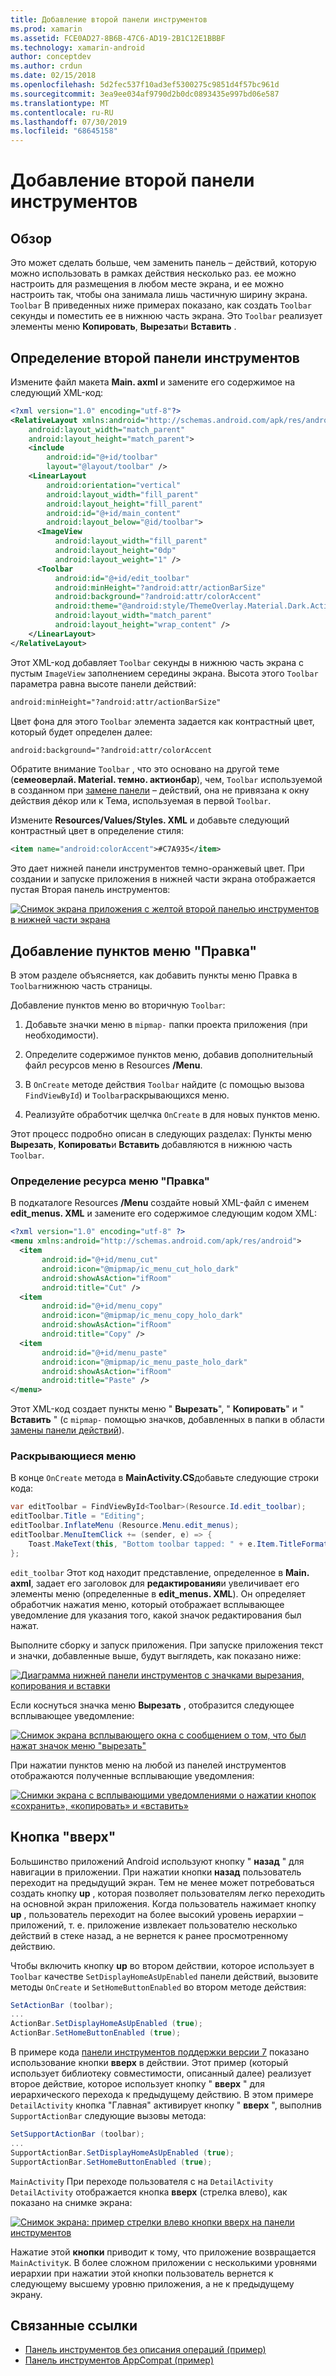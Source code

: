 ```yaml
---
title: Добавление второй панели инструментов
ms.prod: xamarin
ms.assetid: FCE0AD27-8B6B-47C6-AD19-2B1C12E1BBBF
ms.technology: xamarin-android
author: conceptdev
ms.author: crdun
ms.date: 02/15/2018
ms.openlocfilehash: 5d2fec537f10ad3ef5300275c9851d4f57bc961d
ms.sourcegitcommit: 3ea9ee034af9790d2b0dc0893435e997bd06e587
ms.translationtype: MT
ms.contentlocale: ru-RU
ms.lasthandoff: 07/30/2019
ms.locfileid: "68645158"
---
```

# <a name="adding-a-second-toolbar"></a>Добавление второй панели инструментов


## <a name="overview"></a>Обзор 

Это может сделать больше, чем заменить панель &ndash; действий, которую можно использовать в рамках действия несколько раз. ее можно настроить для размещения в любом месте экрана, и ее можно настроить так, чтобы она занимала лишь частичную ширину экрана. `Toolbar` В приведенных ниже примерах показано, как создать `Toolbar` секунды и поместить ее в нижнюю часть экрана. Это `Toolbar` реализует элементы меню **Копировать**, **Вырезать**и **Вставить** . 


## <a name="define-the-second-toolbar"></a>Определение второй панели инструментов 

Измените файл макета **Main. axml** и замените его содержимое на следующий XML-код:

```xml
<?xml version="1.0" encoding="utf-8"?>
<RelativeLayout xmlns:android="http://schemas.android.com/apk/res/android"
    android:layout_width="match_parent"
    android:layout_height="match_parent">
    <include
        android:id="@+id/toolbar"
        layout="@layout/toolbar" />
    <LinearLayout
        android:orientation="vertical"
        android:layout_width="fill_parent"
        android:layout_height="fill_parent"
        android:id="@+id/main_content"
        android:layout_below="@id/toolbar">
      <ImageView
          android:layout_width="fill_parent"
          android:layout_height="0dp"
          android:layout_weight="1" />
      <Toolbar
          android:id="@+id/edit_toolbar"
          android:minHeight="?android:attr/actionBarSize"
          android:background="?android:attr/colorAccent"
          android:theme="@android:style/ThemeOverlay.Material.Dark.ActionBar"
          android:layout_width="match_parent"
          android:layout_height="wrap_content" />
    </LinearLayout>
</RelativeLayout>
```

Этот XML-код добавляет `Toolbar` секунды в нижнюю часть экрана с пустым `ImageView` заполнением середины экрана. Высота этого `Toolbar` параметра равна высоте панели действий: 

```xml
android:minHeight="?android:attr/actionBarSize"
```

Цвет фона для этого `Toolbar` элемента задается как контрастный цвет, который будет определен далее:

```xml
android:background="?android:attr/colorAccent
```

Обратите внимание `Toolbar` , что это основано на другой теме (**семеоверлай. Material. темно. актионбар**), чем, `Toolbar` используемой в созданном при [замене панели](~/android/user-interface/controls/tool-bar/replacing-the-action-bar.md) &ndash; действий, она не привязана к окну действия дéкор или к Тема, используемая в первой `Toolbar`.

Измените **Resources/Values/Styles. XML** и добавьте следующий контрастный цвет в определение стиля: 

```xml
<item name="android:colorAccent">#C7A935</item>
```

Это дает нижней панели инструментов темно-оранжевый цвет. При создании и запуске приложения в нижней части экрана отображается пустая Вторая панель инструментов: 

[![Снимок экрана приложения с желтой второй панелью инструментов в нижней части экрана](adding-a-second-toolbar-images/01-second-toolbar-sml.png)](adding-a-second-toolbar-images/01-second-toolbar.png#lightbox)


 
## <a name="add-edit-menu-items"></a>Добавление пунктов меню "Правка" 

В этом разделе объясняется, как добавить пункты меню Правка в `Toolbar`нижнюю часть страницы. 

Добавление пунктов меню во вторичную `Toolbar`: 

1.  Добавьте значки меню в `mipmap-` папки проекта приложения (при необходимости).

2.  Определите содержимое пунктов меню, добавив дополнительный файл ресурсов меню в Resources **/Menu**. 

3.  В `OnCreate` методе действия `Toolbar` найдите (с помощью вызова `FindViewById`) и `Toolbar`раскрывающихся меню.

4.  Реализуйте обработчик щелчка `OnCreate` в для новых пунктов меню. 

Этот процесс подробно описан в следующих разделах: Пункты меню **Вырезать**, **Копировать**и **Вставить** добавляются в нижнюю часть `Toolbar`. 



### <a name="define-the-edit-menu-resource"></a>Определение ресурса меню "Правка"

В подкаталоге Resources **/Menu** создайте новый XML-файл с именем **edit_menus. XML** и замените его содержимое следующим кодом XML:

```xml
<?xml version="1.0" encoding="utf-8" ?>
<menu xmlns:android="http://schemas.android.com/apk/res/android">
  <item
       android:id="@+id/menu_cut"
       android:icon="@mipmap/ic_menu_cut_holo_dark"
       android:showAsAction="ifRoom"
       android:title="Cut" />
  <item
       android:id="@+id/menu_copy"
       android:icon="@mipmap/ic_menu_copy_holo_dark"
       android:showAsAction="ifRoom"
       android:title="Copy" />
  <item
       android:id="@+id/menu_paste"
       android:icon="@mipmap/ic_menu_paste_holo_dark"
       android:showAsAction="ifRoom"
       android:title="Paste" />
</menu>
```

Этот XML-код создает пункты меню " **Вырезать**", " **Копировать**" и " **Вставить** " (с `mipmap-` помощью значков, добавленных в папки в области [замены панели действий](~/android/user-interface/controls/tool-bar/replacing-the-action-bar.md)).



### <a name="inflate-the-menus"></a>Раскрывающиеся меню

В конце `OnCreate` метода в **MainActivity.CS**добавьте следующие строки кода: 

```csharp
var editToolbar = FindViewById<Toolbar>(Resource.Id.edit_toolbar);
editToolbar.Title = "Editing";
editToolbar.InflateMenu (Resource.Menu.edit_menus);
editToolbar.MenuItemClick += (sender, e) => {
    Toast.MakeText(this, "Bottom toolbar tapped: " + e.Item.TitleFormatted, ToastLength.Short).Show();
};
```

`edit_toolbar` Этот код находит представление, определенное в **Main. axml**, задает его заголовок для **редактирования**и увеличивает его элементы меню (определенные в **edit_menus. XML**). Он определяет обработчик нажатия меню, который отображает всплывающее уведомление для указания того, какой значок редактирования был нажат. 

Выполните сборку и запуск приложения. При запуске приложения текст и значки, добавленные выше, будут выглядеть, как показано ниже: 

[![Диаграмма нижней панели инструментов с значками вырезания, копирования и вставки](adding-a-second-toolbar-images/02-bottom-toolbar-sml.png)](adding-a-second-toolbar-images/02-bottom-toolbar.png#lightbox)

Если коснуться значка меню **Вырезать** , отобразится следующее всплывающее уведомление: 

[![Снимок экрана всплывающего окна с сообщением о том, что был нажат значок меню "вырезать"](adding-a-second-toolbar-images/03-bottom-tapped-sml.png)](adding-a-second-toolbar-images/03-bottom-tapped.png#lightbox)

При нажатии пунктов меню на любой из панелей инструментов отображаются полученные всплывающие уведомления: 

[![Снимки экрана с всплывающими уведомлениями о нажатии кнопок «сохранить», «копировать» и «вставить»](adding-a-second-toolbar-images/04-menu-action-sml.png)](adding-a-second-toolbar-images/04-menu-action.png#lightbox)



## <a name="the-up-button"></a>Кнопка "вверх" 

Большинство приложений Android используют кнопку " **назад** " для навигации в приложении. При нажатии кнопки **назад** пользователь переходит на предыдущий экран.
Тем не менее может потребоваться создать кнопку **up** , которая позволяет пользователям легко переходить на основной экран приложения. Когда пользователь нажимает кнопку **up** , пользователь переходит на более высокий уровень иерархии &ndash; приложений, т. е. приложение извлекает пользователю несколько действий в стеке назад, а не вернется к ранее просмотренному действию. 

Чтобы включить кнопку **up** во втором действии, которое использует в `Toolbar` качестве `SetDisplayHomeAsUpEnabled` панели действий, вызовите методы `OnCreate` и `SetHomeButtonEnabled` во втором методе действия:

```csharp
SetActionBar (toolbar);
...
ActionBar.SetDisplayHomeAsUpEnabled (true);
ActionBar.SetHomeButtonEnabled (true);
```

В примере кода [панели инструментов поддержки версии 7](https://docs.microsoft.com/samples/xamarin/monodroid-samples/supportv7-appcompat-toolbar) показано использование кнопки **вверх** в действии. Этот пример (который использует библиотеку совместимости, описанный далее) реализует второе действие, которое использует кнопку " **вверх** " для иерархического перехода к предыдущему действию. В этом примере `DetailActivity` кнопка "Главная" активирует кнопку " **вверх** ", выполнив `SupportActionBar` следующие вызовы метода: 

```csharp
SetSupportActionBar (toolbar);
...
SupportActionBar.SetDisplayHomeAsUpEnabled (true);
SupportActionBar.SetHomeButtonEnabled (true);
```

`MainActivity` При переходе пользователя с на `DetailActivity` `DetailActivity` отображается кнопка **вверх** (стрелка влево), как показано на снимке экрана:

[![Снимок экрана: пример стрелки влево кнопки вверх на панели инструментов](adding-a-second-toolbar-images/05-up-button-sml.png)](adding-a-second-toolbar-images/05-up-button.png#lightbox)

Нажатие этой **кнопки** приводит к тому, что приложение возвращается `MainActivity`к. В более сложном приложении с несколькими уровнями иерархии при нажатии этой кнопки пользователь вернется к следующему высшему уровню приложения, а не к предыдущему экрану. 



## <a name="related-links"></a>Связанные ссылки

- [Панель инструментов без описания операций (пример)](https://docs.microsoft.com/samples/xamarin/monodroid-samples/android50-toolbar)
- [Панель инструментов AppCompat (пример)](https://docs.microsoft.com/samples/xamarin/monodroid-samples/supportv7-appcompat-toolbar)
